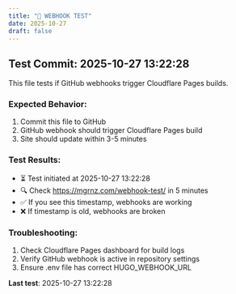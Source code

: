 ```yaml
---
title: "🔗 WEBHOOK TEST"
date: 2025-10-27
draft: false
---
```


## Test Commit: 2025-10-27 13:22:28

This file tests if GitHub webhooks trigger Cloudflare Pages builds.

### Expected Behavior:
1. Commit this file to GitHub
2. GitHub webhook should trigger Cloudflare Pages build
3. Site should update within 3-5 minutes

### Test Results:
- ⏳ Test initiated at 2025-10-27 13:22:28
- 🔍 Check https://mgrnz.com/webhook-test/ in 5 minutes
- ✅ If you see this timestamp, webhooks are working
- ❌ If timestamp is old, webhooks are broken

### Troubleshooting:
1. Check Cloudflare Pages dashboard for build logs
2. Verify GitHub webhook is active in repository settings
3. Ensure .env file has correct HUGO_WEBHOOK_URL

**Last test**: 2025-10-27 13:22:28
